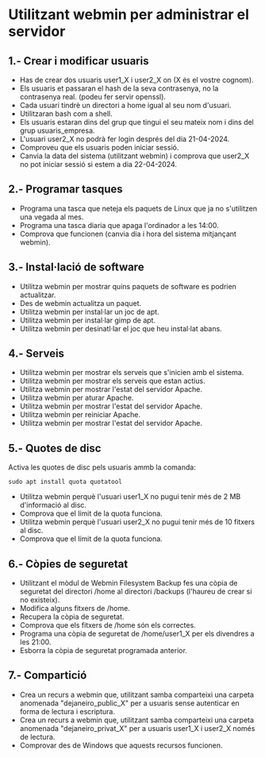 # Utilitzant webmin per administrar el servidor

## 1.- Crear i modificar usuaris

- Has de crear dos usuaris user1_X i user2_X on (X és el vostre cognom).
- Els usuaris et passaran el hash de la seva contrasenya, no la contrasenya real. (podeu fer servir openssl).
- Cada usuari tindrè un directori a home igual al seu nom d'usuari.
- Utilitzaran bash com a shell.
- Els usuaris estaran dins del grup que tingui el seu mateix nom i dins del grup usuaris_empresa.
- L'usuari user2_X no podrà fer login després del dia 21-04-2024.
- Comproveu que els usuaris poden iniciar sessió.
- Canvia la data del sistema (utilitzant webmin) i comprova que user2_X no pot iniciar sessió si estem a dia 22-04-2024.

## 2.- Programar tasques

- Programa una tasca que neteja els paquets de Linux que ja no s'utilitzen una vegada al mes.
- Programa una tasca diaria que apaga l'ordinador a les 14:00.
- Comprova que funcionen (canvia dia i hora del sistema mitjançant webmin).
  
## 3.- Instal·lació de software

- Utilitza webmin per mostrar quins paquets de software es podrien actualitzar.
- Des de webmin actualitza un paquet.
- Utilitza webmin per instal·lar un joc de apt.
- Utilitza webmin per instal·lar gimp de apt.
- Utilitza webmin per desinatl·lar el joc que heu instal·lat abans.

## 4.- Serveis

- Utilitza webmin per mostrar els serveis que s'inicien amb el sistema.
- Utilitza webmin per mostrar els serveis que estan actius.
- Utilitza webmin per mostrar l'estat del servidor Apache.
- Utilitza webmin per aturar Apache.
- Utilitza webmin per mostrar l'estat del servidor Apache.
- Utilitza webmin per reiniciar Apache.
- Utilitza webmin per mostrar l'estat del servidor Apache.

## 5.- Quotes de disc

Activa les quotes de disc pels usuaris ammb la comanda: 

```
sudo apt install quota quotatool
```

- Utilitza webmin perquè l'usuari user1_X no pugui tenir més de 2 MB d'informació al disc.
- Comprova que el límit de la quota funciona.
- Utilitza webmin perquè l'usuari user2_X no pugui tenir més de 10 fitxers al disc.
- Comprova que el límit de la quota funciona.

## 6.- Còpies de seguretat

- Utilitzant el mòdul de Webmin Filesystem Backup fes una còpia de seguretat del directori /home al directori /backups (l'haureu de crear si no existeix).
- Modifica alguns fitxers de /home.
- Recupera la còpia de seguretat.
- Comprova que els fitxers de /home són els correctes.
- Programa una còpia de seguretat de /home/user1_X per els divendres a les 21:00.
- Esborra la còpia de seguretat programada anterior.

## 7.- Compartició

- Crea un recurs a webmin que, utilitzant samba comparteixi una carpeta anomenada "dejaneiro_public_X" per a usuaris sense autenticar en forma de lectura i escriptura.
- Crea un recurs a webmin que, utilitzant samba comparteixi una carpeta anomenada "dejaneiro_privat_X" per a usuaris user1_X i user2_X només de lectura.
- Comprovar des de Windows que aquests recursos funcionen.

